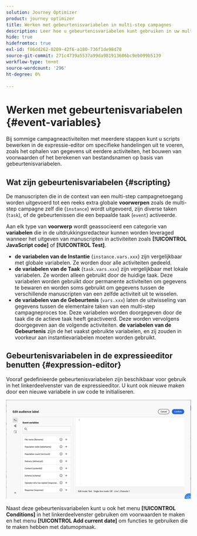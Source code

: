 ```yaml
---
solution: Journey Optimizer
product: journey optimizer
title: Werken met gebeurtenisvariabelen in multi-step campagnes
description: Leer hoe u gebeurtenisvariabelen kunt gebruiken in uw multi-step campagnes
hide: true
hidefromtoc: true
exl-id: f86dd262-0209-42f6-a180-736f1de98d78
source-git-commit: 271c4739a5537a99da981913606bc9eb099b5139
workflow-type: tm+mt
source-wordcount: '296'
ht-degree: 0%

---
```


# Werken met gebeurtenisvariabelen {#event-variables}

Bij sommige campagneactiviteiten met meerdere stappen kunt u scripts bewerken in de expressie-editor om specifieke handelingen uit te voeren, zoals het ophalen van gegevens uit eerdere activiteiten, het bouwen van voorwaarden of het berekenen van bestandsnamen op basis van gebeurtenisvariabelen.

## Wat zijn gebeurtenisvariabelen {#scripting}

De manuscripten die in de context van een multi-step campagnetoegang worden uitgevoerd tot een reeks extra globale **voorwerpen** zoals de multi-step campagne zelf die (`ìnstance`) wordt uitgevoerd, zijn diverse taken (`task`), of de gebeurtenissen die een bepaalde taak (`event`) activeerde.

Aan elk type van **voorwerp** wordt geassocieerd een categorie van **variabelen** die in de uitdrukkingsredacteur kunnen worden leveraged wanneer het uitgeven van manuscripten in activiteiten zoals **[!UICONTROL JavaScript code]** of **[!UICONTROL Test]**.

* **de variabelen van de Instantie** (`instance.vars.xxx`) zijn vergelijkbaar met globale variabelen. Ze worden door alle activiteiten gedeeld.
* **de variabelen van de Taak** (`task.vars.xxx`) zijn vergelijkbaar met lokale variabelen. Ze worden alleen gebruikt door de huidige taak. Deze variabelen worden gebruikt door permanente activiteiten om gegevens te bewaren en worden soms gebruikt om gegevens tussen de verschillende manuscripten van een zelfde activiteit uit te wisselen.
* **de variabelen van de Gebeurtenis** (`vars.xxx`) laten de uitwisseling van gegevens tussen de elementaire taken van een multi-step campagneproces toe. Deze variabelen worden doorgegeven door de taak die de actieve taak heeft geactiveerd. Deze worden vervolgens doorgegeven aan de volgende activiteiten. **de variabelen van de Gebeurtenis** zijn de het vaakst gebruikte variabelen, en zij zouden in voorkeur aan instantievariabelen moeten worden gebruikt.

## Gebeurtenisvariabelen in de expressieeditor benutten {#expression-editor}

Vooraf gedefinieerde gebeurtenisvariabelen zijn beschikbaar voor gebruik in het linkerdeelvenster van de expressieeditor. U kunt ook nieuwe maken door een nieuwe variabele in uw code te initialiseren.

![](assets/event-variables.png)

Naast deze gebeurtenisvariabelen kunt u ook het menu **[!UICONTROL Conditions]** in het linkerdeelvenster gebruiken om voorwaarden te maken en het menu **[!UICONTROL Add current date]** om functies te gebruiken die te maken hebben met datumopmaak.
